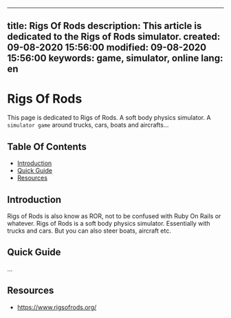 -----
title: Rigs Of Rods
description: This article is dedicated to the Rigs of Rods simulator.
created: 09-08-2020 15:56:00
modified: 09-08-2020 15:56:00
keywords: game, simulator, online
lang: en
-----

# Rigs Of Rods

This page is dedicated to Rigs of Rods. A soft body physics simulator. A `simulator game` around trucks, cars, boats 
and aircrafts...

## Table Of Contents

* [Introduction](#introduction)
* [Quick Guide](#quick-guide)
* [Resources](#resources)

## Introduction


Rigs of Rods is also know as ROR, not to be confused with Ruby On Rails or whatever. Rigs of Rods is a soft body 
physics simulator. Essentially with trucks and cars. But you can also steer boats, aircraft etc.

## Quick Guide

...

## Resources

* https://www.rigsofrods.org/